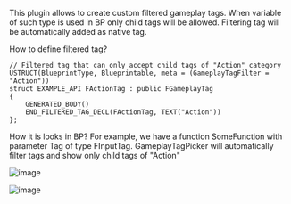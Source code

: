 This plugin allows to create custom filtered gameplay tags. When variable of such type is used in BP only child tags will be allowed.
Filtering tag will be automatically added as native tag.

How to define filtered tag?

```
// Filtered tag that can only accept child tags of "Action" category
USTRUCT(BlueprintType, Blueprintable, meta = (GameplayTagFilter = "Action"))
struct EXAMPLE_API FActionTag : public FGameplayTag
{
	GENERATED_BODY()
	END_FILTERED_TAG_DECL(FActionTag, TEXT("Action"))
}; 
```

How it is looks in BP?
For example, we have a function SomeFunction with parameter Tag of type FInputTag. GameplayTagPicker will automatically filter tags and show only child tags of "Action"

![image](https://github.com/MaksymKapelianovych/FilteredGameplayTags/assets/48297221/bdd5389a-77c7-4225-9ad6-69a862ddaa1a)

![image](https://github.com/MaksymKapelianovych/FilteredGameplayTags/assets/48297221/a69111de-ed53-48d6-be2a-79df620ba3bd)

